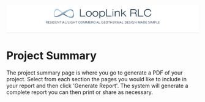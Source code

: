 <a href="http://looplinkrlc.com" title="LoopLink RLC- Residential/Light Commercial Geothermal Design Made Simple">![LoopLink RLC Help](img/RLC_help_header.png)</a>

# Project Summary

The project summary page is where you go to generate a PDF of your project. Select from each section the pages you would like to include in your report and then click 'Generate Report'. The system will generate a complete report you can then print or share as necessary.